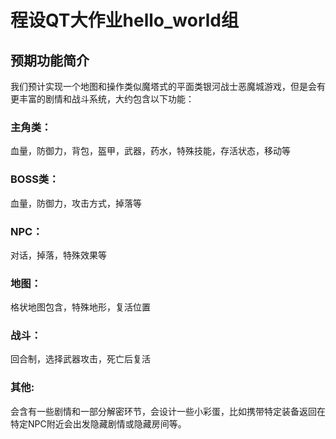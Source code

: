 # 程设QT大作业hello_world组

## 预期功能简介

我们预计实现一个地图和操作类似魔塔式的平面类银河战士恶魔城游戏，但是会有更丰富的剧情和战斗系统，大约包含以下功能：

### 主角类：

血量，防御力，背包，盔甲，武器，药水，特殊技能，存活状态，移动等

### BOSS类：

血量，防御力，攻击方式，掉落等

### NPC：

对话，掉落，特殊效果等

### 地图：

格状地图包含，特殊地形，复活位置

### 战斗：

回合制，选择武器攻击，死亡后复活

### 其他:

会含有一些剧情和一部分解密环节，会设计一些小彩蛋，比如携带特定装备返回在特定NPC附近会出发隐藏剧情或隐藏房间等。





